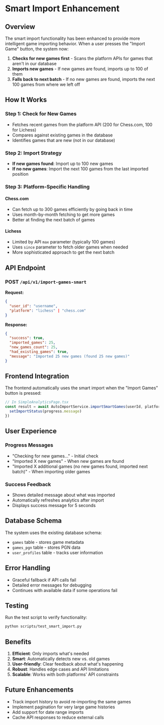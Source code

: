 # Smart Import Enhancement

## Overview

The smart import functionality has been enhanced to provide more intelligent game importing behavior. When a user presses the "Import Game" button, the system now:

1. **Checks for new games first** - Scans the platform APIs for games that aren't in our database
2. **Imports new games** - If new games are found, imports up to 100 of them
3. **Falls back to next batch** - If no new games are found, imports the next 100 games from where we left off

## How It Works

### Step 1: Check for New Games
- Fetches recent games from the platform API (200 for Chess.com, 100 for Lichess)
- Compares against existing games in the database
- Identifies games that are new (not in our database)

### Step 2: Import Strategy
- **If new games found**: Import up to 100 new games
- **If no new games**: Import the next 100 games from the last imported position

### Step 3: Platform-Specific Handling

#### Chess.com
- Can fetch up to 300 games efficiently by going back in time
- Uses month-by-month fetching to get more games
- Better at finding the next batch of games

#### Lichess
- Limited by API `max` parameter (typically 100 games)
- Uses `since` parameter to fetch older games when needed
- More sophisticated approach to get the next batch

## API Endpoint

### POST `/api/v1/import-games-smart`

**Request:**
```json
{
  "user_id": "username",
  "platform": "lichess" | "chess.com"
}
```

**Response:**
```json
{
  "success": true,
  "imported_games": 25,
  "new_games_count": 25,
  "had_existing_games": true,
  "message": "Imported 25 new games (found 25 new games)"
}
```

## Frontend Integration

The frontend automatically uses the smart import when the "Import Games" button is pressed:

```typescript
// In SimpleAnalyticsPage.tsx
const result = await AutoImportService.importSmartGames(userId, platform, progress => {
  setImportStatus(progress.message)
})
```

## User Experience

### Progress Messages
- "Checking for new games..." - Initial check
- "Imported X new games" - When new games are found
- "Imported X additional games (no new games found, imported next batch)" - When importing older games

### Success Feedback
- Shows detailed message about what was imported
- Automatically refreshes analytics after import
- Displays success message for 5 seconds

## Database Schema

The system uses the existing database schema:

- `games` table - stores game metadata
- `games_pgn` table - stores PGN data
- `user_profiles` table - tracks user information

## Error Handling

- Graceful fallback if API calls fail
- Detailed error messages for debugging
- Continues with available data if some operations fail

## Testing

Run the test script to verify functionality:

```bash
python scripts/test_smart_import.py
```

## Benefits

1. **Efficient**: Only imports what's needed
2. **Smart**: Automatically detects new vs. old games
3. **User-friendly**: Clear feedback about what's happening
4. **Robust**: Handles edge cases and API limitations
5. **Scalable**: Works with both platforms' API constraints

## Future Enhancements

- Track import history to avoid re-importing the same games
- Implement pagination for very large game histories
- Add support for date range imports
- Cache API responses to reduce external calls
